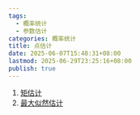 ```yaml
---
tags:
  - 概率统计
  - 参数估计
categories: 概率统计
title: 点估计
date: 2025-06-07T15:48:31+08:00
lastmod: 2025-06-29T23:25:16+08:00
publish: true
---
```


1. [矩估计](./%E7%9F%A9%E4%BC%B0%E8%AE%A1.md)
2. [最大似然估计](./%E6%9C%80%E5%A4%A7%E4%BC%BC%E7%84%B6%E4%BC%B0%E8%AE%A1.md)
